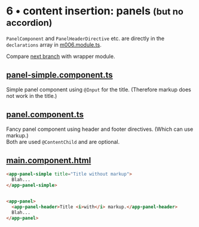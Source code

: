# 6 &bull; content insertion: panels <small>(but no accordion)</small>


`PanelComponent` and `PanelHeaderDirective` etc. are directly in the `declarations` array in 
[m006.module.ts](./m006.module.ts).

Compare [next branch](../m007) with wrapper module.


## [panel-simple.component.ts](./panel-simple/panel-simple.component.ts)

Simple panel component using `@Input` for the title. (Therefore markup does not work in the title.)


## [panel.component.ts](./panel/panel.component.ts)

Fancy panel component using header and footer directives. (Which can use markup.)<br>
Both are used `@ContentChild` and are optional.


## [main.component.html](./main/main.component.html)

```html
<app-panel-simple title="Title without markup">
  Blah...
</app-panel-simple>


<app-panel>
  <app-panel-header>Title <i>with</i> markup.</app-panel-header>
  Blah...
</app-panel>
```
